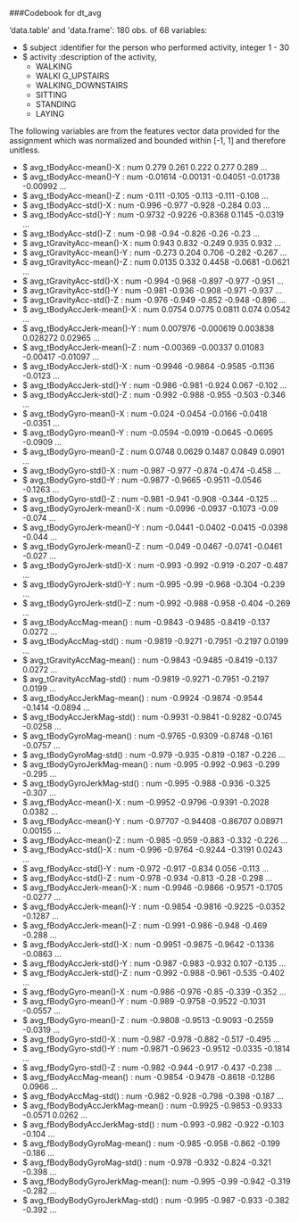###Codebook for dt_avg

‘data.table’ and 'data.frame':	180 obs. of  68 variables:

* $ subject                        :identifier for the person who performed activity, integer 1 - 30
* $ activity                       :description of the activity, 
   * WALKING
   * WALKI G_UPSTAIRS
   * WALKING_DOWNSTAIRS
   * SITTING
   * STANDING
   * LAYING

The following variables are from the features vector data provided for the assignment which was normalized and bounded within [-1, 1] and therefore unitless.

* $ avg_tBodyAcc-mean()-X          : num  0.279 0.261 0.222 0.277 0.289 ...
* $ avg_tBodyAcc-mean()-Y          : num  -0.01614 -0.00131 -0.04051 -0.01738 -0.00992 ...
* $ avg_tBodyAcc-mean()-Z          : num  -0.111 -0.105 -0.113 -0.111 -0.108 ...
* $ avg_tBodyAcc-std()-X           : num  -0.996 -0.977 -0.928 -0.284 0.03 ...
* $ avg_tBodyAcc-std()-Y           : num  -0.9732 -0.9226 -0.8368 0.1145 -0.0319 ...
* $ avg_tBodyAcc-std()-Z           : num  -0.98 -0.94 -0.826 -0.26 -0.23 ...
* $ avg_tGravityAcc-mean()-X       : num  0.943 0.832 -0.249 0.935 0.932 ...
* $ avg_tGravityAcc-mean()-Y       : num  -0.273 0.204 0.706 -0.282 -0.267 ...
* $ avg_tGravityAcc-mean()-Z       : num  0.0135 0.332 0.4458 -0.0681 -0.0621 ...
* $ avg_tGravityAcc-std()-X        : num  -0.994 -0.968 -0.897 -0.977 -0.951 ...
* $ avg_tGravityAcc-std()-Y        : num  -0.981 -0.936 -0.908 -0.971 -0.937 ...
* $ avg_tGravityAcc-std()-Z        : num  -0.976 -0.949 -0.852 -0.948 -0.896 ...
* $ avg_tBodyAccJerk-mean()-X      : num  0.0754 0.0775 0.0811 0.074 0.0542 ...
* $ avg_tBodyAccJerk-mean()-Y      : num  0.007976 -0.000619 0.003838 0.028272 0.02965 ...
* $ avg_tBodyAccJerk-mean()-Z      : num  -0.00369 -0.00337 0.01083 -0.00417 -0.01097 ...
* $ avg_tBodyAccJerk-std()-X       : num  -0.9946 -0.9864 -0.9585 -0.1136 -0.0123 ...
* $ avg_tBodyAccJerk-std()-Y       : num  -0.986 -0.981 -0.924 0.067 -0.102 ...
* $ avg_tBodyAccJerk-std()-Z       : num  -0.992 -0.988 -0.955 -0.503 -0.346 ...
* $ avg_tBodyGyro-mean()-X         : num  -0.024 -0.0454 -0.0166 -0.0418 -0.0351 ...
* $ avg_tBodyGyro-mean()-Y         : num  -0.0594 -0.0919 -0.0645 -0.0695 -0.0909 ...
* $ avg_tBodyGyro-mean()-Z         : num  0.0748 0.0629 0.1487 0.0849 0.0901 ...
* $ avg_tBodyGyro-std()-X          : num  -0.987 -0.977 -0.874 -0.474 -0.458 ...
* $ avg_tBodyGyro-std()-Y          : num  -0.9877 -0.9665 -0.9511 -0.0546 -0.1263 ...
* $ avg_tBodyGyro-std()-Z          : num  -0.981 -0.941 -0.908 -0.344 -0.125 ...
* $ avg_tBodyGyroJerk-mean()-X     : num  -0.0996 -0.0937 -0.1073 -0.09 -0.074 ...
* $ avg_tBodyGyroJerk-mean()-Y     : num  -0.0441 -0.0402 -0.0415 -0.0398 -0.044 ...
* $ avg_tBodyGyroJerk-mean()-Z     : num  -0.049 -0.0467 -0.0741 -0.0461 -0.027 ...
* $ avg_tBodyGyroJerk-std()-X      : num  -0.993 -0.992 -0.919 -0.207 -0.487 ...
* $ avg_tBodyGyroJerk-std()-Y      : num  -0.995 -0.99 -0.968 -0.304 -0.239 ...
* $ avg_tBodyGyroJerk-std()-Z      : num  -0.992 -0.988 -0.958 -0.404 -0.269 ...
* $ avg_tBodyAccMag-mean()         : num  -0.9843 -0.9485 -0.8419 -0.137 0.0272 ...
* $ avg_tBodyAccMag-std()          : num  -0.9819 -0.9271 -0.7951 -0.2197 0.0199 ...
* $ avg_tGravityAccMag-mean()      : num  -0.9843 -0.9485 -0.8419 -0.137 0.0272 ...
* $ avg_tGravityAccMag-std()       : num  -0.9819 -0.9271 -0.7951 -0.2197 0.0199 ...
* $ avg_tBodyAccJerkMag-mean()     : num  -0.9924 -0.9874 -0.9544 -0.1414 -0.0894 ...
* $ avg_tBodyAccJerkMag-std()      : num  -0.9931 -0.9841 -0.9282 -0.0745 -0.0258 ...
* $ avg_tBodyGyroMag-mean()        : num  -0.9765 -0.9309 -0.8748 -0.161 -0.0757 ...
* $ avg_tBodyGyroMag-std()         : num  -0.979 -0.935 -0.819 -0.187 -0.226 ...
* $ avg_tBodyGyroJerkMag-mean()    : num  -0.995 -0.992 -0.963 -0.299 -0.295 ...
* $ avg_tBodyGyroJerkMag-std()     : num  -0.995 -0.988 -0.936 -0.325 -0.307 ...
* $ avg_fBodyAcc-mean()-X          : num  -0.9952 -0.9796 -0.9391 -0.2028 0.0382 ...
* $ avg_fBodyAcc-mean()-Y          : num  -0.97707 -0.94408 -0.86707 0.08971 0.00155 ...
* $ avg_fBodyAcc-mean()-Z          : num  -0.985 -0.959 -0.883 -0.332 -0.226 ...
* $ avg_fBodyAcc-std()-X           : num  -0.996 -0.9764 -0.9244 -0.3191 0.0243 ...
* $ avg_fBodyAcc-std()-Y           : num  -0.972 -0.917 -0.834 0.056 -0.113 ...
* $ avg_fBodyAcc-std()-Z           : num  -0.978 -0.934 -0.813 -0.28 -0.298 ...
* $ avg_fBodyAccJerk-mean()-X      : num  -0.9946 -0.9866 -0.9571 -0.1705 -0.0277 ...
* $ avg_fBodyAccJerk-mean()-Y      : num  -0.9854 -0.9816 -0.9225 -0.0352 -0.1287 ...
* $ avg_fBodyAccJerk-mean()-Z      : num  -0.991 -0.986 -0.948 -0.469 -0.288 ...
* $ avg_fBodyAccJerk-std()-X       : num  -0.9951 -0.9875 -0.9642 -0.1336 -0.0863 ...
* $ avg_fBodyAccJerk-std()-Y       : num  -0.987 -0.983 -0.932 0.107 -0.135 ...
* $ avg_fBodyAccJerk-std()-Z       : num  -0.992 -0.988 -0.961 -0.535 -0.402 ...
* $ avg_fBodyGyro-mean()-X         : num  -0.986 -0.976 -0.85 -0.339 -0.352 ...
* $ avg_fBodyGyro-mean()-Y         : num  -0.989 -0.9758 -0.9522 -0.1031 -0.0557 ...
* $ avg_fBodyGyro-mean()-Z         : num  -0.9808 -0.9513 -0.9093 -0.2559 -0.0319 ...
* $ avg_fBodyGyro-std()-X          : num  -0.987 -0.978 -0.882 -0.517 -0.495 ...
* $ avg_fBodyGyro-std()-Y          : num  -0.9871 -0.9623 -0.9512 -0.0335 -0.1814 ...
* $ avg_fBodyGyro-std()-Z          : num  -0.982 -0.944 -0.917 -0.437 -0.238 ...
* $ avg_fBodyAccMag-mean()         : num  -0.9854 -0.9478 -0.8618 -0.1286 0.0966 ...
* $ avg_fBodyAccMag-std()          : num  -0.982 -0.928 -0.798 -0.398 -0.187 ...
* $ avg_fBodyBodyAccJerkMag-mean() : num  -0.9925 -0.9853 -0.9333 -0.0571 0.0262 ...
* $ avg_fBodyBodyAccJerkMag-std()  : num  -0.993 -0.982 -0.922 -0.103 -0.104 ...
* $ avg_fBodyBodyGyroMag-mean()    : num  -0.985 -0.958 -0.862 -0.199 -0.186 ...
* $ avg_fBodyBodyGyroMag-std()     : num  -0.978 -0.932 -0.824 -0.321 -0.398 ...
* $ avg_fBodyBodyGyroJerkMag-mean(): num  -0.995 -0.99 -0.942 -0.319 -0.282 ...
* $ avg_fBodyBodyGyroJerkMag-std() : num  -0.995 -0.987 -0.933 -0.382 -0.392 ...
